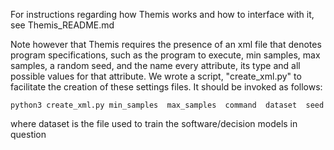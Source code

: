 For instructions regarding how Themis works and how to interface with it, see Themis_README.md

Note however that Themis requires the presence of an xml file that denotes program specifications,
such as the program to execute, min samples, max samples, a random seed, and the name every 
attribute, its type and all possible values for that attribute. We wrote a script, "create_xml.py"
to facilitate the creation of these settings files. It should be invoked as follows: 

    python3 create_xml.py min_samples  max_samples  command  dataset  seed

where dataset is the file used to train the software/decision models in question